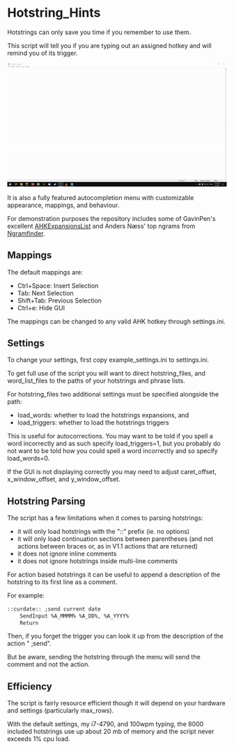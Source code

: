# Hotstring_Hints

Hotstrings can only save you time if you remember to use them. 

This script will tell you if you are typing out an assigned hotkey and will remind you of its trigger.

![demonstration](./demo.gif)

It is also a fully featured autocompletion menu with customizable appearance, mappings, and behaviour.

For demonstration purposes the repository includes some of GavinPen's excellent [AHKExpansionsList](https://github.com/GavinPen/AHKExpansionsList) and Anders Næss' top ngrams from [Ngramfinder](https://www.ngramfinder.com).

## Mappings

The default mappings are:
* Ctrl+Space: Insert Selection
* Tab:        Next Selection
* Shift+Tab:  Previous Selection
* Ctrl+e:     Hide GUI

The mappings can be changed to any valid AHK hotkey through settings.ini.

## Settings

To change your settings, first copy example_settings.ini to settings.ini.

To get full use of the script you will want to direct hotstring_files, and word_list_files to the paths of your hotstrings and phrase lists. 

For hotstring_files two additional settings must be specified alongside the path:
* load_words: whether to load the hotstrings expansions, and
* load_triggers: whether to load the hotstrings triggers 

This is useful for autocorrections. You may want to be told if you spell a word incorrectly and as such specify load_triggers=1, but you probably do not want to be told how you could spell a word incorrectly and so specify load_words=0.

If the GUI is not displaying correctly you may need to adjust caret_offset, x_window_offset, and y_window_offset.

## Hotstring Parsing

The script has a few limitations when it comes to parsing hotstrings:
* it will only load hotstrings with the "::" prefix (ie. no options)
* it will only load continuation sections between parentheses (and not actions between braces or, as in V1.1 actions that are returned)
* it does not ignore inline comments
* it does not ignore hotstrings inside multi-line comments

For action based hotstrings it can be useful to append a description of the hotstring to its first line as a comment. 

For example:
```
::curdate:: ;send current date
    SendInput %A_MMMM% %A_DD%, %A_YYYY%
    Return
```

Then, if you forget the trigger you can look it up from the description of the action " ;send".

But be aware, sending the hotstring through the menu will send the comment and not the action.

## Efficiency

The script is fairly resource efficient though it will depend on your hardware and settings (particularly max_rows). 

With the default settings, my i7-4790, and 100wpm typing, the 8000 included hotstrings use up about 20 mb of memory and the script never exceeds 1% cpu load.
